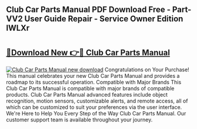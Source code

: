 ## Club Car Parts Manual PDF Download Free - Part-VV2 User Guide Repair - Service Owner Edition lWLXr

# <h2><a href="http://bc24261.oget.top/?id=Club+Car+Parts+Manual">🔗Download New 👉🔴 Club Car Parts Manual</a></h2>

[![Club Car Parts Manual new download](https://i.imgur.com/5g1atiW.png)](http://bc24261.oget.top/?id=Club+Car+Parts+Manual)
Congratulations on Your Purchase! This manual celebrates your new Club Car Parts Manual and provides a roadmap to its successful operation. Compatible with Major Brands This Club Car Parts Manual is compatible with major brands of compatible products. Club Car Parts Manual advanced features include object recognition, motion sensors, customizable alerts, and remote access, all of which can be customized to suit your preferences via the user interface. We're Here to Help You Every Step of the Way Club Car Parts Manual. Our customer support team is available throughout your journey.
